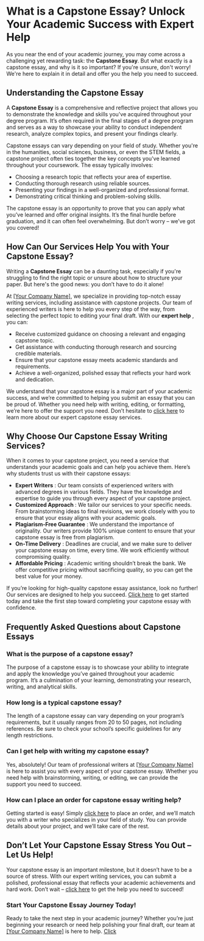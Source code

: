 # What is a Capstone Essay? Unlock Your Academic Success with Expert Help

As you near the end of your academic journey, you may come across a challenging yet rewarding task: the **Capstone Essay**. But what exactly is a capstone essay, and why is it so important? If you're unsure, don't worry! We're here to explain it in detail and offer you the help you need to succeed.

## Understanding the Capstone Essay

A **Capstone Essay** is a comprehensive and reflective project that allows you to demonstrate the knowledge and skills you've acquired throughout your degree program. It’s often required in the final stages of a degree program and serves as a way to showcase your ability to conduct independent research, analyze complex topics, and present your findings clearly.

Capstone essays can vary depending on your field of study. Whether you're in the humanities, social sciences, business, or even the STEM fields, a capstone project often ties together the key concepts you've learned throughout your coursework. The essay typically involves:

- Choosing a research topic that reflects your area of expertise.
- Conducting thorough research using reliable sources.
- Presenting your findings in a well-organized and professional format.
- Demonstrating critical thinking and problem-solving skills.

The capstone essay is an opportunity to prove that you can apply what you’ve learned and offer original insights. It’s the final hurdle before graduation, and it can often feel overwhelming. But don’t worry – we’ve got you covered!

## How Can Our Services Help You with Your Capstone Essay?

Writing a **Capstone Essay** can be a daunting task, especially if you're struggling to find the right topic or unsure about how to structure your paper. But here's the good news: you don’t have to do it alone!

At [[Your Company Name]](https://tinyurl.com/topessay?keyword=what+is+a+capstone+essay), we specialize in providing top-notch essay writing services, including assistance with capstone projects. Our team of experienced writers is here to help you every step of the way, from selecting the perfect topic to editing your final draft. With our **expert help** , you can:

- Receive customized guidance on choosing a relevant and engaging capstone topic.
- Get assistance with conducting thorough research and sourcing credible materials.
- Ensure that your capstone essay meets academic standards and requirements.
- Achieve a well-organized, polished essay that reflects your hard work and dedication.

We understand that your capstone essay is a major part of your academic success, and we’re committed to helping you submit an essay that you can be proud of. Whether you need help with writing, editing, or formatting, we’re here to offer the support you need. Don’t hesitate to [click here](https://tinyurl.com/topessay?keyword=what+is+a+capstone+essay) to learn more about our expert capstone essay services.

## Why Choose Our Capstone Essay Writing Services?

When it comes to your capstone project, you need a service that understands your academic goals and can help you achieve them. Here’s why students trust us with their capstone essays:

- **Expert Writers** : Our team consists of experienced writers with advanced degrees in various fields. They have the knowledge and expertise to guide you through every aspect of your capstone project.
- **Customized Approach** : We tailor our services to your specific needs. From brainstorming ideas to final revisions, we work closely with you to ensure that your essay aligns with your academic goals.
- **Plagiarism-Free Guarantee** : We understand the importance of originality. Our writers provide 100% unique content to ensure that your capstone essay is free from plagiarism.
- **On-Time Delivery** : Deadlines are crucial, and we make sure to deliver your capstone essay on time, every time. We work efficiently without compromising quality.
- **Affordable Pricing** : Academic writing shouldn’t break the bank. We offer competitive pricing without sacrificing quality, so you can get the best value for your money.

If you’re looking for high-quality capstone essay assistance, look no further! Our services are designed to help you succeed. [Click here](https://tinyurl.com/topessay?keyword=what+is+a+capstone+essay) to get started today and take the first step toward completing your capstone essay with confidence.

## Frequently Asked Questions about Capstone Essays

### What is the purpose of a capstone essay?

The purpose of a capstone essay is to showcase your ability to integrate and apply the knowledge you’ve gained throughout your academic program. It’s a culmination of your learning, demonstrating your research, writing, and analytical skills.

### How long is a typical capstone essay?

The length of a capstone essay can vary depending on your program’s requirements, but it usually ranges from 20 to 50 pages, not including references. Be sure to check your school’s specific guidelines for any length restrictions.

### Can I get help with writing my capstone essay?

Yes, absolutely! Our team of professional writers at [[Your Company Name]](https://tinyurl.com/topessay?keyword=what+is+a+capstone+essay) is here to assist you with every aspect of your capstone essay. Whether you need help with brainstorming, writing, or editing, we can provide the support you need to succeed.

### How can I place an order for capstone essay writing help?

Getting started is easy! Simply [click here](https://tinyurl.com/topessay?keyword=what+is+a+capstone+essay) to place an order, and we’ll match you with a writer who specializes in your field of study. You can provide details about your project, and we’ll take care of the rest.

## Don’t Let Your Capstone Essay Stress You Out – Let Us Help!

Your capstone essay is an important milestone, but it doesn’t have to be a source of stress. With our expert writing services, you can submit a polished, professional essay that reflects your academic achievements and hard work. Don’t wait – [click here](https://tinyurl.com/topessay?keyword=what+is+a+capstone+essay) to get the help you need to succeed!

### Start Your Capstone Essay Journey Today!

Ready to take the next step in your academic journey? Whether you’re just beginning your research or need help polishing your final draft, our team at [[Your Company Name]](https://tinyurl.com/topessay?keyword=what+is+a+capstone+essay) is here to help. [Click](https://tinyurl.com/topessay?keyword=what+is+a+capstone+essay)
